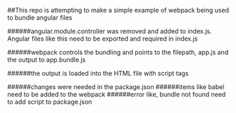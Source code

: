 ##This repo is attempting to make a simple example of webpack being used to bundle angular files

######angular.module.controller was removed and added to index.js.  Angular files like this need to be exported and required in index.js

######webpack controls the bundling and points to the filepath, app.js and the output to app.bundle.js

######the output is loaded into the HTML file with script tags

######changes were needed in the package.json
######items like babel need to be added to the webpack
######error like, bundle not found need to add script to package.json